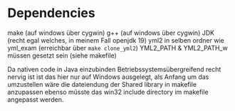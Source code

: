 # Dependencies
make (auf windows über cygwin)
g++ (auf windows über cygwin)
JDK (recht egal welches, in meinem Fall openjdk 19)
yml2 in selben ordner wie yml_exam (erreichbar über `make clone_yml2`)
YML2_PATH & YML2_PATH_w müssen gesetzt sein (siehe makefile)

Da nativen code in Java einzubinden Betriebssystemsübergreifend recht nervig ist ist das hier nur auf Windows ausgelegt, als Anfang um das umzustellen wäre die dateiendung der Shared library in makefile anzupassen ebenso müsste das win32 include directory im makefile angepasst werden.